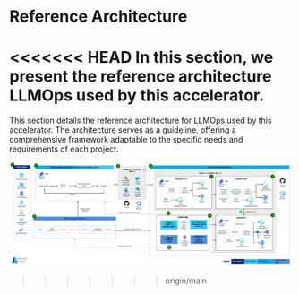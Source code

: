 # Reference Architecture

<<<<<<< HEAD
In this section, we present the reference architecture LLMOps used by this accelerator.
=======
This section details the reference architecture for LLMOps used by this accelerator. The architecture serves as a guideline, offering a comprehensive framework adaptable to the specific needs and requirements of each project.

![Header](../media/reference_architecture.png)
>>>>>>> origin/main
